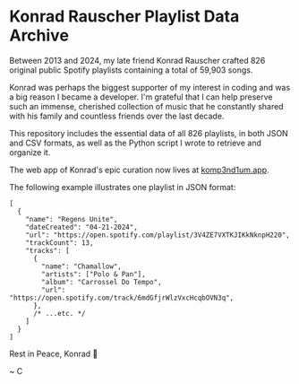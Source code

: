 # Konrad Rauscher Playlist Data Archive

Between 2013 and 2024, my late friend Konrad Rauscher crafted 826 original public Spotify playlists containing a total of 59,903 songs.

Konrad was perhaps the biggest supporter of my interest in coding and was a big reason I became a developer. I'm grateful that I can help preserve such an immense, cherished collection of music that he constantly shared with his family and countless friends over the last decade.

This repository includes the essential data of all 826 playlists, in both JSON and CSV formats, as well as the Python script I wrote to retrieve and organize it.

The web app of Konrad's epic curation now lives at [komp3nd1um.app](https://komp3nd1um.app).

The following example illustrates one playlist in JSON format:

```
[
  {
    "name": "Regens Unite",
    "dateCreated": "04-21-2024",
    "url": "https://open.spotify.com/playlist/3V4ZE7VXTKJIKkNknpH220",
    "trackCount": 13,
    "tracks": [
      {
        "name": "Chamallow",
        "artists": ["Polo & Pan"],
        "album": "Carrossel Do Tempo",
        "url": "https://open.spotify.com/track/6mdGfjrWlzVxcHcqbOVN3q",
      },
      /* ...etc. */
    ]
  }
]
```

Rest in Peace, Konrad &#x1F499;

~ C
